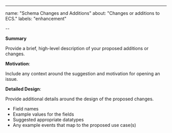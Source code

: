 ---
name: "Schema Changes and Additions"
about: "Changes or additions to ECS."
labels: "enhancement"

--
<!--
Please first search existing issues for the changes you are requesting; it may already exist as an open issue.

Please fill in the following sections describing your proposed changes: -->

**Summary**

Provide a brief, high-level description of your proposed additions or changes.

**Motivation**:

Include any context around the suggestion and motivation for opening an issue.

**Detailed Design**:

Provide additional details around the design of the proposed changes.

* Field names
* Example values for the fields
* Suggested appropriate datatypes
* Any example events that map to the proposed use case(s)
